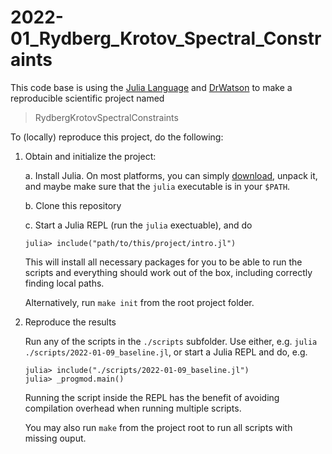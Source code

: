 # 2022-01_Rydberg_Krotov_Spectral_Constraints

This code base is using the [Julia Language](https://julialang.org) and [DrWatson](https://juliadynamics.github.io/DrWatson.jl/stable/)
to make a reproducible scientific project named
> RydbergKrotovSpectralConstraints


To (locally) reproduce this project, do the following:

1.  Obtain and initialize the project:

    a. Install Julia. On most platforms, you can simply [download](https://julialang.org/downloads/), unpack it, and maybe make sure that the `julia` executable is in your `$PATH`.

    b. Clone this repository

    c. Start a Julia REPL (run the `julia` exectuable), and do

    ```
    julia> include("path/to/this/project/intro.jl")
    ```

    This will install all necessary packages for you to be able to run the scripts and
    everything should work out of the box, including correctly finding local paths.

    Alternatively, run `make init` from the root project folder.

2.  Reproduce the results

    Run any of the scripts in the `./scripts` subfolder. Use either, e.g. `julia ./scripts/2022-01-09_baseline.jl`, or start a Julia REPL and do, e.g.

    ```
    julia> include("./scripts/2022-01-09_baseline.jl")
    julia> _progmod.main()
    ```

    Running the script inside the REPL has the benefit of avoiding compilation overhead when running multiple scripts.

    You may also run `make` from the project root to run all scripts with missing ouput.
